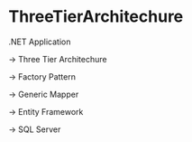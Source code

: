 # ThreeTierArchitechure

.NET Application

-> Three Tier Architechure

-> Factory Pattern

-> Generic Mapper

-> Entity Framework

-> SQL Server
